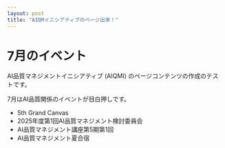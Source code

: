 ```yaml
---
layout: post
title: "AIQMイニシアティブのページ出来！"
---
```

# 7月のイベント

AI品質マネジメントイニシアティブ (AIQMI) のページコンテンツの作成のテストです。

7月はAI品質関係のイベントが目白押しです。
- 5th Grand Canvas
- 2025年度第1回AI品質マネジメント検討委員会
- AI品質マネジメント講座第5期第1回
- AI品質マネジメント夏合宿
